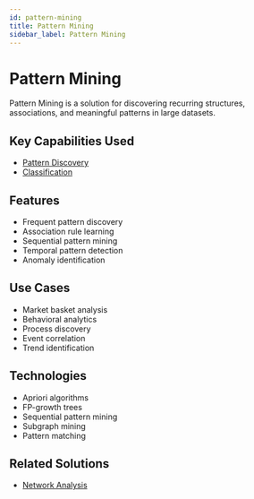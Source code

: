 ```yaml
---
id: pattern-mining
title: Pattern Mining
sidebar_label: Pattern Mining
---
```


# Pattern Mining

Pattern Mining is a solution for discovering recurring structures, associations, and meaningful patterns in large datasets.

## Key Capabilities Used

- [Pattern Discovery](../capabilities/pattern-discovery)
- [Classification](../capabilities/classification)

## Features

- Frequent pattern discovery
- Association rule learning
- Sequential pattern mining
- Temporal pattern detection
- Anomaly identification

## Use Cases

- Market basket analysis
- Behavioral analytics
- Process discovery
- Event correlation
- Trend identification

## Technologies

- Apriori algorithms
- FP-growth trees
- Sequential pattern mining
- Subgraph mining
- Pattern matching

## Related Solutions

- [Network Analysis](./network-analysis)
